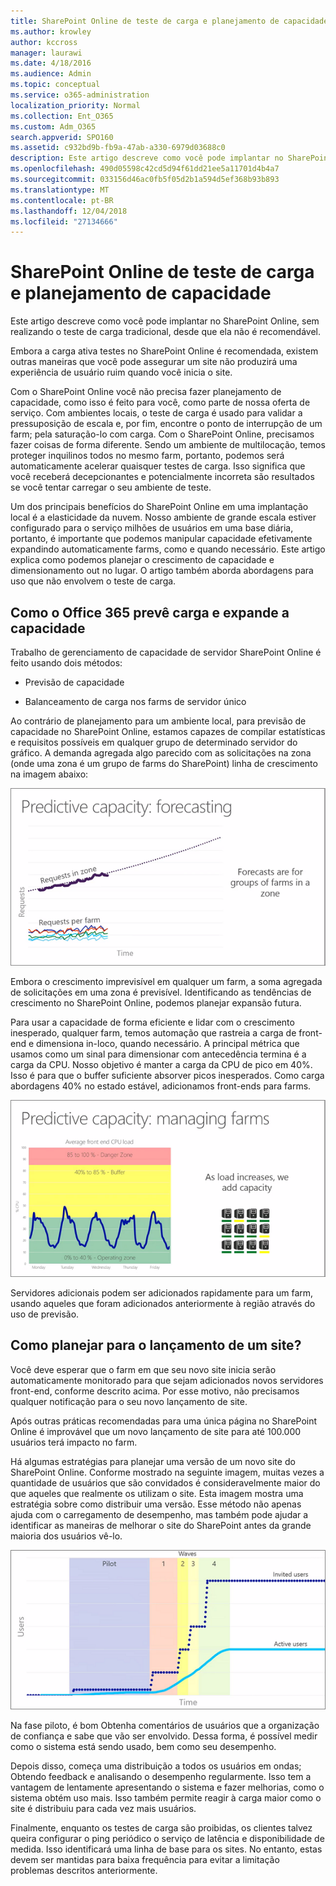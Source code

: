 ```yaml
---
title: SharePoint Online de teste de carga e planejamento de capacidade
ms.author: krowley
author: kccross
manager: laurawi
ms.date: 4/18/2016
ms.audience: Admin
ms.topic: conceptual
ms.service: o365-administration
localization_priority: Normal
ms.collection: Ent_O365
ms.custom: Adm_O365
search.appverid: SPO160
ms.assetid: c932bd9b-fb9a-47ab-a330-6979d03688c0
description: Este artigo descreve como você pode implantar no SharePoint Online, sem realizando o teste de carga tradicional, desde que ela não é permitida.
ms.openlocfilehash: 490d05598c42cd5d94f61dd21ee5a11701d4b4a7
ms.sourcegitcommit: 033156d46ac0fb5f05d2b1a594d5ef368b93b893
ms.translationtype: MT
ms.contentlocale: pt-BR
ms.lasthandoff: 12/04/2018
ms.locfileid: "27134666"
---
```

# <a name="capacity-planning-and-load-testing-sharepoint-online"></a>SharePoint Online de teste de carga e planejamento de capacidade

Este artigo descreve como você pode implantar no SharePoint Online, sem realizando o teste de carga tradicional, desde que ela não é recomendável.
  
Embora a carga ativa testes no SharePoint Online é recomendada, existem outras maneiras que você pode assegurar um site não produzirá uma experiência de usuário ruim quando você inicia o site. 
  
Com o SharePoint Online você não precisa fazer planejamento de capacidade, como isso é feito para você, como parte de nossa oferta de serviço. Com ambientes locais, o teste de carga é usado para validar a pressuposição de escala e, por fim, encontre o ponto de interrupção de um farm; pela saturação-lo com carga. Com o SharePoint Online, precisamos fazer coisas de forma diferente. Sendo um ambiente de multilocação, temos proteger inquilinos todos no mesmo farm, portanto, podemos será automaticamente acelerar quaisquer testes de carga. Isso significa que você receberá decepcionantes e potencialmente incorreta são resultados se você tentar carregar o seu ambiente de teste.
  
Um dos principais benefícios do SharePoint Online em uma implantação local é a elasticidade da nuvem. Nosso ambiente de grande escala estiver configurado para o serviço milhões de usuários em uma base diária, portanto, é importante que podemos manipular capacidade efetivamente expandindo automaticamente farms, como e quando necessário. Este artigo explica como podemos planejar o crescimento de capacidade e dimensionamento out no lugar. O artigo também aborda abordagens para uso que não envolvem o teste de carga.
  
## <a name="how-office-365-predicts-load-and-expands-capacity"></a>Como o Office 365 prevê carga e expande a capacidade

Trabalho de gerenciamento de capacidade de servidor SharePoint Online é feito usando dois métodos:
  
- Previsão de capacidade
    
- Balanceamento de carga nos farms de servidor único
    
Ao contrário de planejamento para um ambiente local, para previsão de capacidade no SharePoint Online, estamos capazes de compilar estatísticas e requisitos possíveis em qualquer grupo de determinado servidor do gráfico. A demanda agregada algo parecido com as solicitações na zona (onde uma zona é um grupo de farms do SharePoint) linha de crescimento na imagem abaixo:
  
![Gráfico mostrando a capacidade preditiva: previsão](media/ca800cb6-cc59-451f-98bd-55e035489af3.png)
  
Embora o crescimento imprevisível em qualquer um farm, a soma agregada de solicitações em uma zona é previsível. Identificando as tendências de crescimento no SharePoint Online, podemos planejar expansão futura.
  
Para usar a capacidade de forma eficiente e lidar com o crescimento inesperado, qualquer farm, temos automação que rastreia a carga de front-end e dimensiona in-loco, quando necessário. A principal métrica que usamos como um sinal para dimensionar com antecedência termina é a carga da CPU. Nosso objetivo é manter a carga da CPU de pico em 40%. Isso é para que o buffer suficiente absorver picos inesperados. Como carga abordagens 40% no estado estável, adicionamos front-ends para farms.
  
![Gráfico que mostra a capacidade de previsão: gerenciando farms](media/6b2a8c63-24c1-4504-b7a3-3d3b3be2583a.png)
  
Servidores adicionais podem ser adicionados rapidamente para um farm, usando aqueles que foram adicionados anteriormente à região através do uso de previsão. 
  
## <a name="how-do-i-plan-for-a-site-launch"></a>Como planejar para o lançamento de um site?

Você deve esperar que o farm em que seu novo site inicia serão automaticamente monitorado para que sejam adicionados novos servidores front-end, conforme descrito acima. Por esse motivo, não precisamos qualquer notificação para o seu novo lançamento de site.
  
Após outras práticas recomendadas para uma única página no SharePoint Online é improvável que um novo lançamento de site para até 100.000 usuários terá impacto no farm.
  
Há algumas estratégias para planejar uma versão de um novo site do SharePoint Online. Conforme mostrado na seguinte imagem, muitas vezes a quantidade de usuários que são convidados é consideravelmente maior do que aqueles que realmente os utilizam o site. Esta imagem mostra uma estratégia sobre como distribuir uma versão. Esse método não apenas ajuda com o carregamento de desempenho, mas também pode ajudar a identificar as maneiras de melhorar o site do SharePoint antes da grande maioria dos usuários vê-lo.
  
![Gráfico mostrando usuários convidados e ativos](media/0bc14a20-9420-4986-b9b9-fbcd2c6e0fb9.png)
  
Na fase piloto, é bom Obtenha comentários de usuários que a organização de confiança e sabe que vão ser envolvido. Dessa forma, é possível medir como o sistema está sendo usado, bem como seu desempenho.
  
Depois disso, começa uma distribuição a todos os usuários em ondas; Obtendo feedback e analisando o desempenho regularmente. Isso tem a vantagem de lentamente apresentando o sistema e fazer melhorias, como o sistema obtém uso mais. Isso também permite reagir à carga maior como o site é distribuiu para cada vez mais usuários.
  
Finalmente, enquanto os testes de carga são proibidas, os clientes talvez queira configurar o ping periódico o serviço de latência e disponibilidade de medida. Isso identificará uma linha de base para os sites. No entanto, estas devem ser mantidas para baixa frequência para evitar a limitação problemas descritos anteriormente.
  

